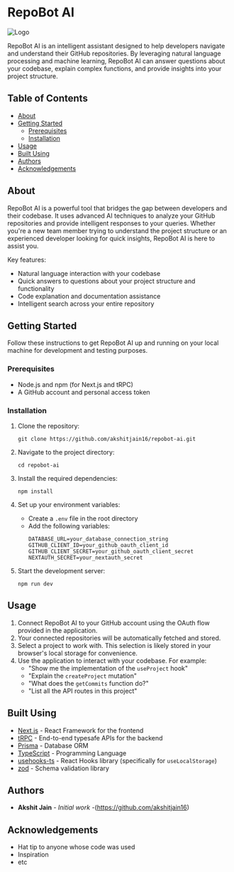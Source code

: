 # RepoBot AI

![Logo](https://e7.pngegg.com/pngimages/914/758/png-clipart-computer-icons-logo-github-github-logo-logo-computer-program-thumbnail.png)

RepoBot AI is an intelligent assistant designed to help developers navigate and understand their GitHub repositories. By leveraging natural language processing and machine learning, RepoBot AI can answer questions about your codebase, explain complex functions, and provide insights into your project structure.

## Table of Contents

- [About](#about)
- [Getting Started](#getting-started)
  - [Prerequisites](#prerequisites)
  - [Installation](#installation)
- [Usage](#usage)
- [Built Using](#built-using)
- [Authors](#authors)
- [Acknowledgements](#acknowledgements)

## About

RepoBot AI is a powerful tool that bridges the gap between developers and their codebase. It uses advanced AI techniques to analyze your GitHub repositories and provide intelligent responses to your queries. Whether you're a new team member trying to understand the project structure or an experienced developer looking for quick insights, RepoBot AI is here to assist you.

Key features:
- Natural language interaction with your codebase
- Quick answers to questions about your project structure and functionality
- Code explanation and documentation assistance
- Intelligent search across your entire repository

## Getting Started

Follow these instructions to get RepoBot AI up and running on your local machine for development and testing purposes.

### Prerequisites

- Node.js and npm (for Next.js and tRPC)
- A GitHub account and personal access token

### Installation

1. Clone the repository:
   ```
   git clone https://github.com/akshitjain16/repobot-ai.git
   ```
   

2. Navigate to the project directory:
   
   ```
   cd repobot-ai
   ```
   

3. Install the required dependencies:
   ```
   npm install
   ```
   

4. Set up your environment variables:
   - Create a `.env` file in the root directory
   - Add the following variables:
     ```
     DATABASE_URL=your_database_connection_string
     GITHUB_CLIENT_ID=your_github_oauth_client_id
     GITHUB_CLIENT_SECRET=your_github_oauth_client_secret
     NEXTAUTH_SECRET=your_nextauth_secret
     ```
     

5. Start the development server:
   ```
   npm run dev
   ```
   

## Usage

1. Connect RepoBot AI to your GitHub account using the OAuth flow provided in the application.
2. Your connected repositories will be automatically fetched and stored.
3. Select a project to work with. This selection is likely stored in your browser's local storage for convenience.
4. Use the application to interact with your codebase. For example:
   - "Show me the implementation of the `useProject` hook"
   - "Explain the `createProject` mutation"
   - "What does the `getCommits` function do?"
   - "List all the API routes in this project"

## Built Using

- [Next.js](https://nextjs.org/) - React Framework for the frontend
- [tRPC](https://trpc.io/) - End-to-end typesafe APIs for the backend
- [Prisma](https://www.prisma.io/) - Database ORM
- [TypeScript](https://www.typescriptlang.org/) - Programming Language
- [usehooks-ts](https://usehooks-ts.com/) - React Hooks library (specifically for `useLocalStorage`)
- [zod](https://zod.dev/) - Schema validation library

## Authors

* **Akshit Jain** - *Initial work* -(https://github.com/akshitjain16)

## Acknowledgements

* Hat tip to anyone whose code was used
* Inspiration
* etc

